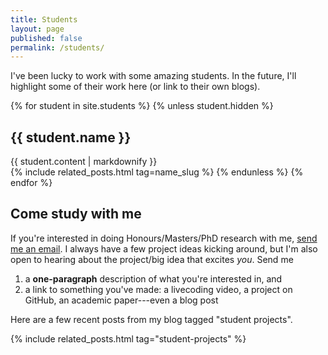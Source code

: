 ```yaml
---
title: Students
layout: page
published: false
permalink: /students/
---
```


I've been lucky to work with some amazing students. In the future, I'll
highlight some of their work here (or link to their own blogs).

{% for student in site.students %}
{% unless student.hidden %}
<h2>{{ student.name }}</h2>
<article class="post-content">
{{ student.content | markdownify }}
</article>
{% include related_posts.html tag=name_slug %}
{% endunless %}
{% endfor %}

## Come study with me

If you're interested in doing Honours/Masters/PhD research with me, [send me an
email](mailto:ben.swift@anu.edu.au). I always have a few project ideas kicking
around, but I'm also open to hearing about the project/big idea that excites
*you*. Send me

1. a **one-paragraph** description of what you're interested in, and
2. a link to something you've made: a livecoding video, a project on GitHub, an
   academic paper---even a blog post

Here are a few recent posts from my blog tagged "student projects".

{% include related_posts.html tag="student-projects" %}
